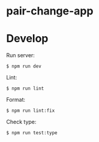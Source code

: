 # pair-change-app


# Develop

Run server:

```
$ npm run dev
```

Lint:

```
$ npm run lint
```

Format:

```
$ npm run lint:fix
```

Check type:

```
$ npm run test:type
```
